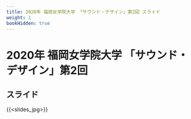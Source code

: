 ```yaml
---
title: 2020年 福岡女学院大学 「サウンド・デザイン」第2回 スライド
weight: 1
bookHidden: true
---
```


# 2020年 福岡女学院大学 「サウンド・デザイン」第2回

## スライド

{{<slides_jpg>}}